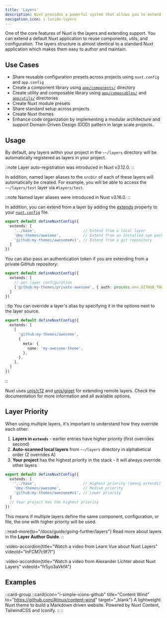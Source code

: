 ```yaml
---
title: 'Layers'
description: Nuxt provides a powerful system that allows you to extend the default files, configs, and much more.
navigation.icon: i-lucide-layers
---
```


One of the core features of Nuxt is the layers and extending support. You can extend a default Nuxt application to reuse components, utils, and configuration. The layers structure is almost identical to a standard Nuxt application which makes them easy to author and maintain.

## Use Cases

- Share reusable configuration presets across projects using `nuxt.config` and `app.config`
- Create a component library using [`app/components/`](/docs/4.x/guide/directory-structure/app/components) directory
- Create utility and composable library using [`app/composables/`](/docs/4.x/guide/directory-structure/app/composables) and [`app/utils/`](/docs/4.x/guide/directory-structure/app/utils) directories
- Create Nuxt module presets
- Share standard setup across projects
- Create Nuxt themes
- Enhance code organization by implementing a modular architecture and support Domain-Driven Design (DDD) pattern in large scale projects.

## Usage

By default, any layers within your project in the `~~/layers` directory will be automatically registered as layers in your project.

::note
Layer auto-registration was introduced in Nuxt v3.12.0.
::

In addition, named layer aliases to the `srcDir` of each of these layers will automatically be created. For example, you will be able to access the `~~/layers/test` layer via `#layers/test`.

::note
Named layer aliases were introduced in Nuxt v3.16.0.
::

In addition, you can extend from a layer by adding the [extends](/docs/4.x/api/nuxt-config#extends) property to your [`nuxt.config`](/docs/4.x/guide/directory-structure/nuxt-config) file.

```ts [nuxt.config.ts]
export default defineNuxtConfig({
  extends: [
    '../base',                     // Extend from a local layer
    '@my-themes/awesome',          // Extend from an installed npm package
    'github:my-themes/awesome#v1', // Extend from a git repository
  ]
})
```

You can also pass an authentication token if you are extending from a private GitHub repository:

```ts [nuxt.config.ts]
export default defineNuxtConfig({
  extends: [
    // per layer configuration
    ['github:my-themes/private-awesome', { auth: process.env.GITHUB_TOKEN }]
  ]
})
```

::tip
You can override a layer's alias by specifying it in the options next to the layer source.

```ts [nuxt.config.ts]
export default defineNuxtConfig({
  extends: [
    [
      'github:my-themes/awesome',
      { 
        meta: {
          name: 'my-awesome-theme',
        },
      },
    ],
  ]
})
```

::

Nuxt uses [unjs/c12](https://c12.unjs.io) and [unjs/giget](https://giget.unjs.io) for extending remote layers. Check the documentation for more information and all available options.

## Layer Priority

When using multiple layers, it's important to understand how they override each other:

1. **Layers in `extends`** - earlier entries have higher priority (first overrides second)
2. **Auto-scanned local layers** from `~~/layers` directory in alphabetical order (Z overrides A)  
3. **Your project** has the highest priority in the stack - it will always override other layers

```ts [nuxt.config.ts]
export default defineNuxtConfig({
  extends: [
    '../base',                     // Highest priority (among extends)
    '@my-themes/awesome',          // Medium priority
    'github:my-themes/awesome#v1', // Lower priority
  ]
  // Your project has the highest priority
})
```

This means if multiple layers define the same component, configuration, or file, the one with higher priority will be used.

::read-more{to="/docs/guide/going-further/layers"}
Read more about layers in the **Layer Author Guide**.
::

:video-accordion{title="Watch a video from Learn Vue about Nuxt Layers" videoId="lnFCM7c9f7I"}

:video-accordion{title="Watch a video from Alexander Lichter about Nuxt Layers" videoId="fr5yo3aVkfA"}

## Examples

::card-group
  ::card{icon="i-simple-icons-github" title="Content Wind" to="https://github.com/Atinux/content-wind" target="_blank"}
  A lightweight Nuxt theme to build a Markdown driven website. Powered by Nuxt Content, TailwindCSS and Iconify.
  ::
::
